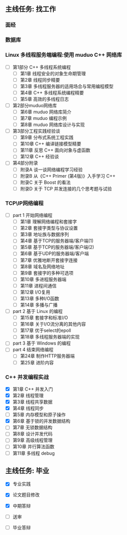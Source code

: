 ## 主线任务: 找工作

### 面经

### 数据库

### Linux 多线程服务端编程:使用 muduo C++ 网络库

- [ ] 第1部分 C++ 多线程系统编程
  - [ ] 第1章 线程安全的对象生命期管理
  - [ ] 第2章 线程同步精要
  - [ ] 第3章 多线程服务器的适用场合与常用编程模型
  - [ ] 第4章 C++ 多线程系统编程精要
  - [ ] 第5章 高效的多线程日志
- [ ] 第2部分muduo网络库
  - [ ] 第6章 muduo 网络库简介
  - [ ] 第7章 muduo 编程示例
  - [ ] 第8章 muduo 网络库设计与实现
- [ ] 第3部分工程实践经验谈
  - [ ] 第9章 分布式系统工程实践
  - [ ] 第10章 C++ 编译链接模型精要
  - [ ] 第11章 反思 C++ 面向对象与虚函数
  - [ ] 第12章 C++ 经验谈
- [ ] 第4部分附录
  - [ ] 附录A 谈一谈网络编程学习经验
  - [ ] 附录B 从《C++ Primer (第4版)》入手学习 C++
  - [ ] 附录C 关于 Boost 的看法
  - [ ] 附录D 关于 TCP 并发连接的几个思考题与试验

### TCP\IP网络编程

- [ ] part 1 开始网络编程
  - [ ] 第1章 理解网络编程和套接字
  - [ ] 第2章 套接字类型与协议设置
  - [ ] 第3章 地址族与数据序列
  - [ ] 第4章 基于TCP的服务器端/客户端(1)
  - [ ] 第5章 基于TCP的服务器端/客户端(2)
  - [ ] 第6章 基于UDP的服务器端/客户端
  - [ ] 第7章 优雅地断开套接字连接
  - [ ] 第8章 域名及网络地址
  - [ ] 第9章 套接字的多种可选项
  - [ ] 第10章 多进程服务器端
  - [ ] 第11章 进程间通信
  - [ ] 第12章 I/O复用
  - [ ] 第13章 多种I/O函数
  - [ ] 第14章 多播与广播
- [ ] part 2 基于 Linux 的编程
  - [ ] 第15章 套接字和标准I/O
  - [ ] 第16章 关于I/O流分离的其他内容
  - [ ] 第17章 优于select的epoll
  - [ ] 第18章 多线程服务器端的实现
- [ ] part 3 基于 Windows 的编程
- [ ] part 4 结束网络编程
  - [ ] 第24章 制作HTTP服务器端
  - [ ] 第25章 进阶内容

### C++ 并发编程实战

- [x] 第1章 C++ 并发入门
- [x] 第2章 线程管理
- [x] 第3章 线程共享数据
- [x] 第4章 线程同步
- [ ] 第5章 内存模型和原子操作
- [x] 第6章 基于锁的并发数据结构
- [ ] 第7章 无锁数据结构
- [ ] 第8章 设计并发代码
- [ ] 第9章 高级线程管理
- [ ] 第10章 并行算法函数
- [ ] 第11章 多线程 debug

## 主线任务: 毕业

- [x] 专业实践

- [x] 论文题目修改
- [x] 中期答辩
- [ ] 送审
- [ ] 毕业答辩